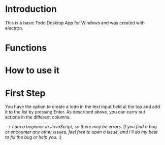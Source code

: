 # Introduction

This is a basic Todo Desktop App for Windows and was created with electron.


# Functions





# How to use it


# First Step


You have the option to create a todo in the text input field at the top and add it to the list by pressing Enter.
As described above, you can carry out actions in the different columns.


--> *I am a beginner in JavaScript, so there may be errors.
If you find a bug or encounter any other issues, feel free to open a issue, and I'll do my best to fix the bug or help you.* :)
